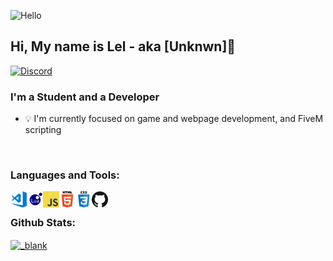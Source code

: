 [discord]: https://discord.gg/4zVqZK7Hbr

![Hello](https://media2.giphy.com/headers/colorful-courier/ammr2uN8JUE3.gif)

## Hi, My name is Lel - aka [Unknwn]👋

[![Discord](https://img.shields.io/discord/780929860754997268?label=Discord&logo=Discord)][discord]


### I'm a Student and a Developer

- 💡 I'm currently focused on game and webpage development, and FiveM scripting

<br />

### Languages and Tools:

<img align="left" alt="Visual Studio Code" width="26px" src="https://raw.githubusercontent.com/github/explore/80688e429a7d4ef2fca1e82350fe8e3517d3494d/topics/visual-studio-code/visual-studio-code.png" />
<img align="left" alt="Lua" width="26px" src="https://raw.githubusercontent.com/github/explore/80688e429a7d4ef2fca1e82350fe8e3517d3494d/topics/lua/lua.png" />
<img align="left" alt="JavaScript" width="26px" src="https://raw.githubusercontent.com/github/explore/80688e429a7d4ef2fca1e82350fe8e3517d3494d/topics/javascript/javascript.png" />
<img align="left" alt="HTML5" width="26px" src="https://raw.githubusercontent.com/github/explore/80688e429a7d4ef2fca1e82350fe8e3517d3494d/topics/html/html.png" />
<img align="left" alt="CSS3" width="26px" src="https://raw.githubusercontent.com/github/explore/80688e429a7d4ef2fca1e82350fe8e3517d3494d/topics/css/css.png" />
<img align="left" alt="GitHub" width="26px" src="https://raw.githubusercontent.com/github/explore/78df643247d429f6cc873026c0622819ad797942/topics/github/github.png" />

<br />

### Github Stats:

<a href="https://github.com/Unknown-6666">
  <img align="center" src="https://github-readme-stats.vercel.app/api?username=Unknown-6666&show_icons=true&theme=dark" alt="_blank" />
</a>
